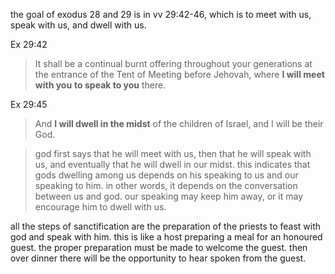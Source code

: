 the goal of exodus 28 and 29 is in vv 29:42-46,
which is to meet with us, speak with us, and
dwell with us.

Ex 29:42
> It shall be a continual burnt offering throughout your generations at the entrance of the Tent of Meeting before Jehovah, where **I will meet with you** **to speak to you** there.

Ex 29:45
> And **I will dwell in the midst** of the children of Israel, and I will be their God.

> god first says that he will meet with us, then that he will speak with us, and eventually that he will dwell in our midst. this indicates that gods dwelling among us depends on his speaking to us and our speaking to him. in other words, it depends on the conversation between us and god. our speaking may keep him away, or it may encourage him to dwell with us.

all the steps of sanctification are the preparation of the priests to feast with god and speak with him. this is like a host preparing a meal for an honoured guest. the proper preparation must be made to welcome the guest. then over dinner there will be the opportunity to hear spoken from the guest.

